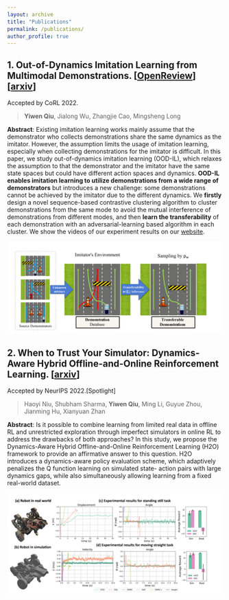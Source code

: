 ```yaml
---
layout: archive
title: "Publications"
permalink: /publications/
author_profile: true
---
```

## 1. Out-of-Dynamics Imitation Learning from Multimodal Demonstrations. [[OpenReview](https://openreview.net/forum?id=X6CjiTWVRVr)][[arxiv](https://arxiv.org/abs/2211.06839v1)]

  Accepted by CoRL 2022.

> **Yiwen Qiu**, Jialong Wu, Zhangjie Cao, Mingsheng Long

**Abstract**: Existing imitation learning works mainly assume that the demonstrator who collects demonstrations share the same dynamics as the imitator. However, the assumption limits the usage of imitation learning, especially when collecting demonstrations for the imitator is difficult. In this paper, we study out-of-dynamics imitation learning (OOD-IL), which relaxes the assumption to that the demonstrator and the imitator have the same state spaces but could have different action spaces and dynamics. **OOD-IL enables imitation learning to utilize demonstrations from a wide range of demonstrators** but introduces a new challenge: some demonstrations cannot be achieved by the imitator due to the different dynamics. We **firstly** design a novel sequence-based contrastive clustering algorithm to cluster demonstrations from the same mode to avoid the mutual interference of demonstrations from different modes, and then **learn the transferability** of each demonstration with an adversarial-learning based algorithm in each cluster.  We show the videos of our experiment results on our [website](https://sites.google.com/view/oodil).


<center>
    <img src="../images/1_transferable_demonstrations.jpeg" width="800"  />
</center>

## 2. When to Trust Your Simulator: Dynamics-Aware Hybrid Offline-and-Online Reinforcement Learning. [[arxiv](https://arxiv.org/abs/2206.13464v1)]

  Accepted by NeurIPS 2022.[Spotlight]
> Haoyi Niu, Shubham Sharma, **Yiwen Qiu**, Ming Li, Guyue Zhou, Jianming Hu, Xianyuan Zhan

**Abstract**: Is it possible to combine learning from limited real data in offline RL and unrestricted exploration through imperfect simulators in online RL to address the drawbacks of both approaches? In this study, we propose the Dynamics-Aware Hybrid Offline-and-Online Reinforcement Learning (H2O) framework to provide an affirmative
 answer to this question. H2O introduces a dynamics-aware policy evaluation
 scheme, which adaptively penalizes the Q function learning on simulated state-
action pairs with large dynamics gaps, while also simultaneously allowing learning
 from a fixed real-world dataset.

<center>
    <img src="../images/2_wheel_legged.jpeg" width="800"  />
</center>